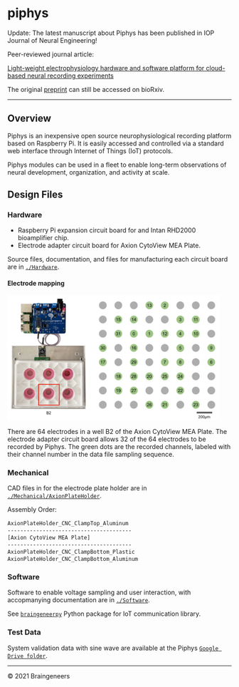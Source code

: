 # piphys

Update: The latest manuscript about Piphys has been published in IOP Journal of Neural Engineering!

Peer-reviewed journal article: 

[Light-weight electrophysiology hardware and software platform for cloud-based neural recording experiments](https://iopscience.iop.org/article/10.1088/1741-2552/ac310a/pdf)

The original [preprint](https://www.biorxiv.org/content/10.1101/2021.05.18.444685v2) can still be accessed on bioRxiv.



--------
## Overview

Piphys is an inexpensive open source neurophysiological recording platform based on Raspberry Pi. It is easily accessed and controlled via a standard web interface through Internet of Things (IoT) protocols. 

Piphys modules can be used in a fleet to enable long-term observations of neural development, organization, and activity at scale. 


## Design Files

### Hardware
- Raspberry Pi expansion circuit board for and Intan RHD2000 bioamplifier chip.
- Electrode adapter circuit board for Axion CytoView MEA Plate.

Source files, documentation, and files for manufacturing each circuit board are in [`./Hardware`](https://github.com/braingeneers/piphys/tree/main/Hardware).

#### Electrode mapping

<img src="./img/channel_map.png" height="280">

There are 64 electrodes in a well B2 of the Axion CytoView MEA Plate. The electrode adapter circuit board allows 32 of the 64 electrodes to be recorded by Piphys. The green dots are the recorded channels, labeled with their channel number in the data file sampling sequence.

### Mechanical
CAD files in for the electrode plate holder are in [`./Mechanical/AxionPlateHolder`](https://github.com/braingeneers/piphys/tree/main/Mechanical/AxionPlateHolder).

Assembly Order:
```
AxionPlateHolder_CNC_ClampTop_Aluminum
---------------------------------------
[Axion CytoView MEA Plate]
---------------------------------------
AxionPlateHolder_CNC_ClampBottom_Plastic
AxionPlateHolder_CNC_ClampBottom_Aluminum
```

### Software
Software to enable voltage sampling and user interaction, with accopmanying documentation are in [`./Software`](https://github.com/braingeneers/piphys/tree/main/Software).

See [`braingeneerpy`](https://github.com/braingeneers/braingeneerspy) Python package for IoT communication library.


### Test Data
System validation data with sine wave are available at the Piphys [`Google Drive folder`](https://drive.google.com/drive/folders/1S5Uj3old0Q09hUaioH9NGgg6K85ICtAz?usp=sharing).


----
© 2021 Braingeneers
